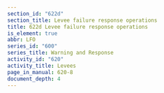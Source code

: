 ```yaml
---
section_id: "622d"
section_title: Levee failure response operations
title: 622d Levee failure response operations
is_element: true
abbr: LFO
series_id: "600"
series_title: Warning and Response
activity_id: "620"
activity_title: Levees
page_in_manual: 620-8
document_depth: 4
---
```

